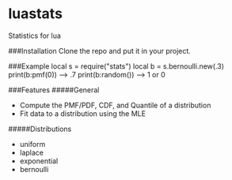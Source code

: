 # luastats
Statistics for lua

###Installation
Clone the repo and put it in your project.

###Example
    local s = require("stats")
    local b = s.bernoulli.new(.3)
    print(b:pmf(0)) --> .7
    print(b:random()) --> 1 or 0
    

###Features
#####General
- Compute the PMF/PDF, CDF, and Quantile of a distribution
- Fit data to a distribution using the MLE

#####Distributions
- uniform
- laplace
- exponential
- bernoulli
